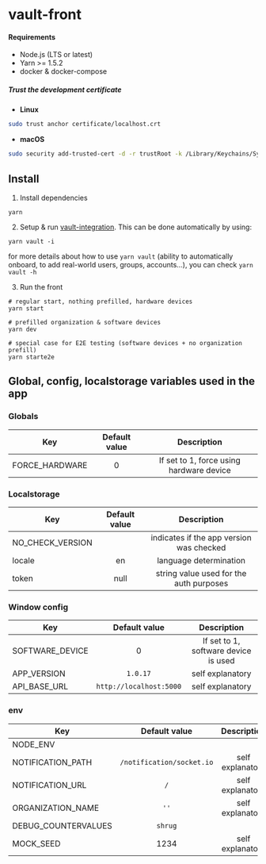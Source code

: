 # vault-front

#### Requirements

- Node.js (LTS or latest)
- Yarn >= 1.5.2
- docker & docker-compose

##### Trust the development certificate

- **Linux**

```bash
sudo trust anchor certificate/localhost.crt
```

- **macOS**

```bash
sudo security add-trusted-cert -d -r trustRoot -k /Library/Keychains/System.keychain certificate/localhost.crt
```

## Install

1. Install dependencies

```
yarn
```

2. Setup & run [vault-integration](https://github.com/LedgerHQ/vault-integration). This can be done automatically by using:

```
yarn vault -i
```

for more details about how to use `yarn vault` (ability to automatically onboard, to add real-world users, groups, accounts...), you can check `yarn vault -h`

3. Run the front

```
# regular start, nothing prefilled, hardware devices
yarn start

# prefilled organization & software devices
yarn dev

# special case for E2E testing (software devices + no organization prefill)
yarn starte2e
```
## Global, config, localstorage variables used in the app
### Globals

| Key        | Default value           | Description         |
| ------------- |:-------------:| :-----:|
| FORCE_HARDWARE     | 0 | If set to 1, force using hardware device|

### Localstorage

| Key        | Default value           | Description  |
| ------------- |:-------------:| :-----:|
| NO_CHECK_VERSION      |  | indicates if the app version was checked  |
| locale      | en      |   language determination |
| token | null     |    string value used for the auth purposes |

### Window config

| Key        | Default value           | Description  |
| ------------- |:-------------:| :-----:|
| SOFTWARE_DEVICE      | 0 | If set to 1, software device is used |
| APP_VERSION      |  `1.0.17`     |   self explanatory |
| API_BASE_URL | `http://localhost:5000`      |   self explanatory   |

### env

| Key        | Default value           | Description  |
| ------------- |:-------------:| :-----:|
| NODE_ENV     |  |  |
| NOTIFICATION_PATH      | `/notification/socket.io`      |   self explanatory  |
| NOTIFICATION_URL | `/`      |    self explanatory |
| ORGANIZATION_NAME | `''`      |    self explanatory |
| DEBUG_COUNTERVALUES | `shrug`      |     |
| MOCK_SEED | 1234      |    self explanatory |


